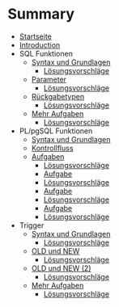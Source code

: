 # Summary
* [Startseite](README.md)
* [Introduction](intro/intro.md)
* SQL Funktionen
  * [Syntax und Grundlagen](programming_sql/syntax.md)
    * [Lösungsvorschläge](programming_sql/syntax_solution.md)
  * [Parameter](programming_sql/parameter.md)
    * [Lösungsvorschläge](programming_sql/parameter_solution.md)
  * [Rückgabetypen](programming_sql/return_types.md)
    * [Lösungsvorschläge](programming_sql/return_types_solution.md)
  * [Mehr Aufgaben](programming_sql/tasks.md)
    * [Lösungsvorschläge](programming_sql/tasks_solution.md)
* PL/pgSQL Funktionen
  * [Syntax und Grundlagen](programming_plpgsql/syntax.md)
  * [Kontrollfluss](programming_plpgsql/controllflow.md)
  * [Aufgaben](programming_plpgsql/tasks_1.md)
    * [Lösungsvorschläge](programming_plpgsql/tasks_1_solution.md)
    * [Aufgabe](programming_plpgsql/tasks_2.md)
    * [Lösungsvorschläge](programming_plpgsql/tasks_2_solution.md)
    * [Aufgabe](programming_plpgsql/tasks_3.md)
    * [Lösungsvorschläge](programming_plpgsql/tasks_3_solution.md)
    * [Aufgabe](programming_plpgsql/tasks_4.md)
    * [Lösungsvorschläge](programming_plpgsql/tasks_4_solution.md)
* Trigger
  * [Syntax und Grundlagen](programming_trigger/syntax.md)
    * [Lösungsvorschläge](programming_trigger/syntax_solution.md)
  * [OLD und NEW](programming_trigger/old_and_new_1.md)
    * [Lösungsvorschläge](programming_trigger/old_and_new_1_solution.md)
  * [OLD und NEW (2)](programming_trigger/old_and_new_2.md)
    * [Lösungsvorschläge](programming_trigger/old_and_new_2_solution.md)
  * [Mehr Aufgaben](programming_trigger/task.md)
    * [Lösungsvorschläge](programming_trigger/task_solution.md)